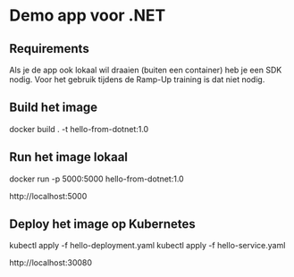 # Demo app voor .NET

## Requirements
Als je de app ook lokaal wil draaien (buiten een container) heb je een SDK nodig. Voor het gebruik tijdens de Ramp-Up training is dat niet nodig. 

## Build het image
docker build . -t hello-from-dotnet:1.0

## Run het image lokaal
docker run -p 5000:5000 hello-from-dotnet:1.0

http://localhost:5000

## Deploy het image op Kubernetes
kubectl apply -f hello-deployment.yaml
kubectl apply -f hello-service.yaml

http://localhost:30080